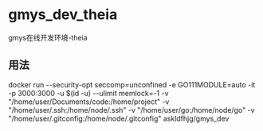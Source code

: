 # gmys_dev_theia
gmys在线开发环境-theia

## 用法
docker run --security-opt seccomp=unconfined -e GO111MODULE=auto -it -p 3000:3000 -u $(id -u) --ulimit memlock=-1 -v "/home/user/Documents/code:/home/project" -v "/home/user/.ssh:/home/node/.ssh" -v "/home/user/go:/home/node/go" -v "/home/user/.gitconfig:/home/node/.gitconfig" askldfhjg/gmys_dev